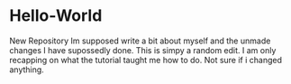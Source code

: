 # Hello-World
New Repository
Im supposed write a bit about myself and the unmade changes I have supossedly done.
This is simpy a random edit. I am only recapping on what the tutorial taught me how to do.
Not sure if i changed anything.
